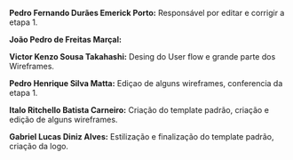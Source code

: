 **Pedro Fernando Durães Emerick Porto:** Responsável por editar e corrigir a etapa 1.

**João Pedro de Freitas Marçal:**

**Victor Kenzo Sousa Takahashi:** Desing do User flow e grande parte dos Wireframes.

**Pedro Henrique Silva Matta:** Ediçao de alguns wireframes, conferencia da etapa 1.

**Italo Ritchello Batista Carneiro:** Criação do template padrão, criação e edição de alguns wireframes.

**Gabriel Lucas Diniz Alves:** Estilização e finalização do template padrão, criação da logo.
